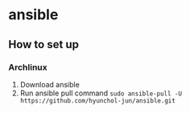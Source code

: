 # ansible

## How to set up

### Archlinux
1. Download ansible
2. Run ansible pull command `sudo ansible-pull -U https://github.com/hyunchol-jun/ansible.git`

